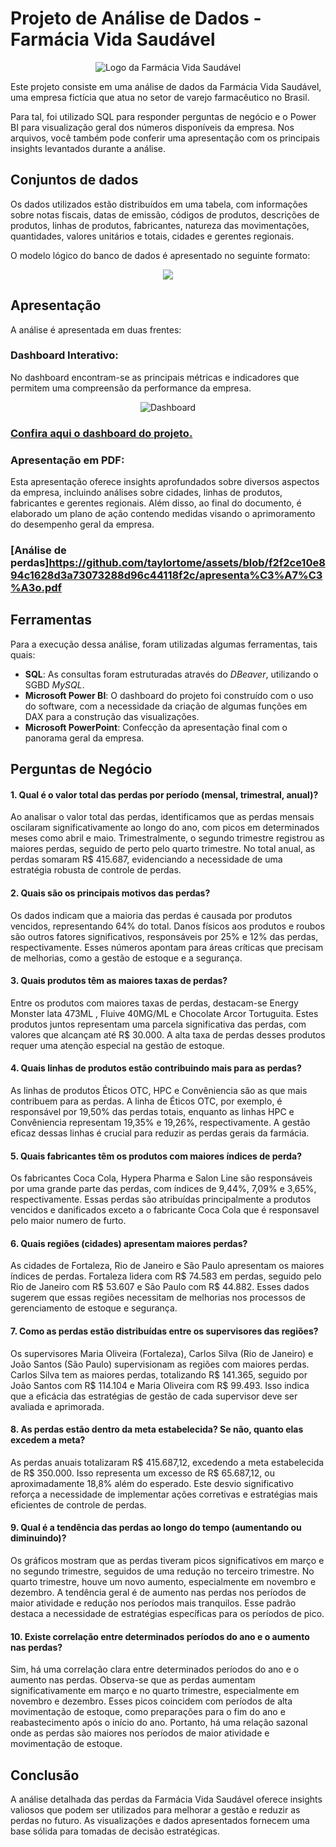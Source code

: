 # Projeto de Análise de Dados - Farmácia Vida Saudável

<p align="center">
  <img src="../imagens/logo.png" alt="Logo da Farmácia Vida Saudável">
</p>

Este projeto consiste em uma análise de dados da Farmácia Vida Saudável, uma empresa fictícia que atua no setor de varejo farmacêutico no Brasil.

Para tal, foi utilizado SQL para responder perguntas de negócio e o Power BI para visualização geral dos números disponíveis da empresa. Nos arquivos, você também pode conferir uma apresentação com os principais insights levantados durante a análise.

## Conjuntos de dados

Os dados utilizados estão distribuídos em uma tabela, com informações sobre notas fiscais, datas de emissão, códigos de produtos, descrições de produtos, linhas de produtos, fabricantes, natureza das movimentações, quantidades, valores unitários e totais, cidades e gerentes regionais.

O modelo lógico do banco de dados é apresentado no seguinte formato:

<p align="center">
  <img src="https://github.com/taylortome/assets/blob/f2f2ce10e894c1628d3a73073288d96c44118f2c/diagrama.png">
</p>

## Apresentação

A análise é apresentada em duas frentes:

### Dashboard Interativo:

No dashboard encontram-se as principais métricas e indicadores que permitem uma compreensão da performance da empresa.

<p align="center">
  <img src="https://github.com/taylortome/assets/blob/f2f2ce10e894c1628d3a73073288d96c44118f2c/dash.png" alt="Dashboard">
</p>

### [Confira aqui o dashboard do projeto.](https://app.powerbi.com/view?r=eyJrIjoiYjZjNmUxOWMtNDU5NS00ZGRjLWE2MTgtNDZlOWZkOGE0OThlIiwidCI6ImFmYTIyYWNjLTM0MWQtNGUxMy1iYjk2LTkyZTQ3NjkyMDJlYyJ9)

### Apresentação em PDF:

Esta apresentação oferece insights aprofundados sobre diversos aspectos da empresa, incluindo análises sobre cidades, linhas de produtos, fabricantes e gerentes regionais. Além disso, ao final do documento, é elaborado um plano de ação contendo medidas visando o aprimoramento do desempenho geral da empresa.

### [Análise de perdas]https://github.com/taylortome/assets/blob/f2f2ce10e894c1628d3a73073288d96c44118f2c/apresenta%C3%A7%C3%A3o.pdf

## Ferramentas

Para a execução dessa análise, foram utilizadas algumas ferramentas, tais quais:

- **SQL**: As consultas foram estruturadas através do _DBeaver_, utilizando o SGBD _MySQL_.
- **Microsoft Power BI**: O dashboard do projeto foi construído com o uso do software, com a necessidade da criação de algumas funções em DAX para a construção das visualizações.
- **Microsoft PowerPoint**: Confecção da apresentação final com o panorama geral da empresa.

## Perguntas de Negócio

#### 1. Qual é o valor total das perdas por período (mensal, trimestral, anual)?

Ao analisar o valor total das perdas, identificamos que as perdas mensais oscilaram significativamente ao longo do ano, com picos em determinados meses como abril e maio. Trimestralmente, o segundo trimestre registrou as maiores perdas, seguido de perto pelo quarto trimestre. No total anual, as perdas somaram R$ 415.687, evidenciando a necessidade de uma estratégia robusta de controle de perdas.

#### 2. Quais são os principais motivos das perdas?

Os dados indicam que a maioria das perdas é causada por produtos vencidos, representando 64% do total. Danos físicos aos produtos e roubos são outros fatores significativos, responsáveis por 25% e 12% das perdas, respectivamente. Esses números apontam para áreas críticas que precisam de melhorias, como a gestão de estoque e a segurança.

#### 3. Quais produtos têm as maiores taxas de perdas?

Entre os produtos com maiores taxas de perdas, destacam-se Energy Monster lata 473ML , Fluive 40MG/ML e Chocolate Arcor Tortuguita. Estes produtos juntos representam uma parcela significativa das perdas, com valores que alcançam até R$ 30.000. A alta taxa de perdas desses produtos requer uma atenção especial na gestão de estoque.

#### 4. Quais linhas de produtos estão contribuindo mais para as perdas?

As linhas de produtos Éticos OTC, HPC e Convêniencia são as que mais contribuem para as perdas. A linha de Éticos OTC, por exemplo, é responsável por 19,50% das perdas totais, enquanto as linhas HPC e Convêniencia representam 19,35% e 19,26%, respectivamente. A gestão eficaz dessas linhas é crucial para reduzir as perdas gerais da farmácia.

#### 5. Quais fabricantes têm os produtos com maiores índices de perda?

Os fabricantes Coca Cola, Hypera Pharma e Salon Line são responsáveis por uma grande parte das perdas, com índices de 9,44%, 7,09% e 3,65%, respectivamente. Essas perdas são atribuídas principalmente a produtos vencidos e danificados exceto a o fabricante Coca Cola que é responsavel pelo maior numero de furto.

#### 6. Quais regiões (cidades) apresentam maiores perdas?

As cidades de Fortaleza, Rio de Janeiro e São Paulo apresentam os maiores índices de perdas. Fortaleza lidera com R$ 74.583 em perdas, seguido pelo Rio de Janeiro com R$ 53.607 e São Paulo com R$ 44.882. Esses dados sugerem que essas regiões necessitam de melhorias nos processos de gerenciamento de estoque e segurança.

#### 7. Como as perdas estão distribuídas entre os supervisores das regiões?

Os supervisores Maria Oliveira (Fortaleza), Carlos Silva (Rio de Janeiro) e João Santos (São Paulo) supervisionam as regiões com maiores perdas. Carlos Silva tem as maiores perdas, totalizando R$ 141.365, seguido por João Santos com R$ 114.104 e Maria Oliveira com R$ 99.493. Isso indica que a eficácia das estratégias de gestão de cada supervisor deve ser avaliada e aprimorada.

#### 8. As perdas estão dentro da meta estabelecida? Se não, quanto elas excedem a meta?

As perdas anuais totalizaram R$ 415.687,12, excedendo a meta estabelecida de R$ 350.000. Isso representa um excesso de R$ 65.687,12, ou aproximadamente 18,8% além do esperado. Este desvio significativo reforça a necessidade de implementar ações corretivas e estratégias mais eficientes de controle de perdas.

#### 9. Qual é a tendência das perdas ao longo do tempo (aumentando ou diminuindo)?

Os gráficos mostram que as perdas tiveram picos significativos em março e no segundo trimestre, seguidos de uma redução no terceiro trimestre. No quarto trimestre, houve um novo aumento, especialmente em novembro e dezembro. A tendência geral é de aumento nas perdas nos períodos de maior atividade e redução nos períodos mais tranquilos. Esse padrão destaca a necessidade de estratégias específicas para os períodos de pico.

#### 10. Existe correlação entre determinados períodos do ano e o aumento nas perdas?

Sim, há uma correlação clara entre determinados períodos do ano e o aumento nas perdas. Observa-se que as perdas aumentam significativamente em março e no quarto trimestre, especialmente em novembro e dezembro. Esses picos coincidem com períodos de alta movimentação de estoque, como preparações para o fim do ano e reabastecimento após o início do ano. Portanto, há uma relação sazonal onde as perdas são maiores nos períodos de maior atividade e movimentação de estoque.

## Conclusão

A análise detalhada das perdas da Farmácia Vida Saudável oferece insights valiosos que podem ser utilizados para melhorar a gestão e reduzir as perdas no futuro. As visualizações e dados apresentados fornecem uma base sólida para tomadas de decisão estratégicas.
